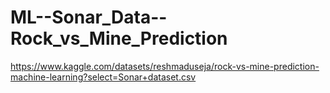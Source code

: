 # ML--Sonar_Data--Rock_vs_Mine_Prediction
https://www.kaggle.com/datasets/reshmaduseja/rock-vs-mine-prediction-machine-learning?select=Sonar+dataset.csv
